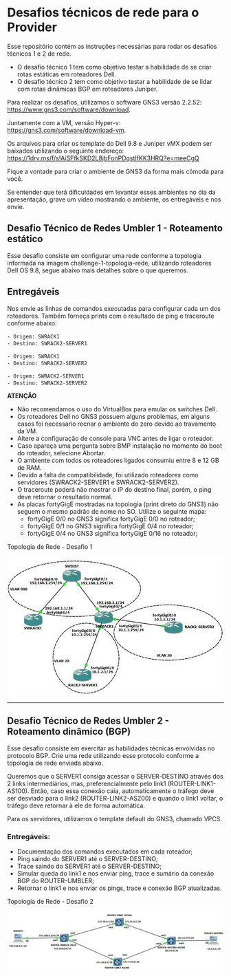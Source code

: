 # Desafios técnicos de rede para o Provider

Esse repositório contém as instruções necessárias para rodar os desafios técnicos 1 e 2 de rede.

- O desafio técnico 1 tem como objetivo testar a habilidade de se criar rotas estáticas em roteadores Dell.
- O desafio técnico 2 tem como objetivo testar a habilidade de se lidar com rotas dinâmicas BGP em roteadores Juniper.

Para realizar os desafios, utilizamos o software GNS3 versão 2.2.52: https://www.gns3.com/software/download.

Juntamente com a VM, versão Hyper-v: https://gns3.com/software/download-vm.

Os arquivos para criar os template do Dell 9.8 e Juniper vMX podem ser baixados utilizando o seguinte endereço: https://1drv.ms/f/s!AiSFfkSKD2L8jbFonPDqstIfKK3HRQ?e=meeCgQ

Fique a vontade para criar o ambiente de GNS3 da forma mais cômoda para você.

Se entender que terá dificuldades em levantar esses ambientes no dia da apresentação, grave um vídeo mostrando o ambiente, os entregáveis e nos envie.

## Desafio Técnico de Redes Umbler 1 - Roteamento estático

Esse desafio consiste em configurar uma rede conforme a topologia informada na imagem challenge-1-topologia-rede, utilizando roteadores Dell OS 9.8, segue abaixo mais detalhes sobre o que queremos.

## Entregáveis

Nos envie as linhas de comandos executadas para configurar cada um dos roteadores. Também forneça prints com o resultado de ping e traceroute conforme abaixo:

```
- Origem: SWRACK1 
- Destino: SWRACK2-SERVER1
```
```
- Origem: SWRACK1 
- Destino: SWRACK2-SERVER2
```
```
- Origem: SWRACK2-SERVER1
- Destino: SWRACK2-SERVER2
```

**ATENÇÃO**
- Não recomendamos o uso do VirtualBox para emular os switches Dell.
- Os roteadores Dell no GNS3 possuem alguns problemas, em alguns casos foi necessário recriar o ambiente do zero devido ao travamento da VM.
- Altere a configuração de console para VNC antes de ligar o roteador.
- Caso apareça uma pergunta sobre BMP instalação no momento do boot do roteador, selecione Abortar.
- O ambiente com todos os roteadores ligados consumiu entre 8 e 12 GB de RAM.
- Devido a falta de compatibilidade, foi utilizado roteadores como servidores (SWRACK2-SERVER1 e SWRACK2-SERVER2).
- O traceroute poderá não mostrar o IP do destino final, porém, o ping deve retornar o resultado normal.
- As placas fortyGigE mostradas na topologia (print direto do GNS3) não seguem o mesmo padrão de nome no SO. Utilize o seguinte mapa:
  - fortyGigE 0/0 no GNS3 significa fortyGigE 0/0 no roteador;
  - fortyGigE 0/1 no GNS3 significa fortyGigE 0/4 no roteador;  
  - fortyGigE 0/4 no GNS3 significa fortyGigE 0/16 no roteador;
    

Topologia de Rede - Desafio 1

![challenge-1-topologia-rede](challenge-1-topologia-rede.JPG)

--------------------

## Desafio Técnico de Redes Umbler 2 - Roteamento dinâmico (BGP)

Esse desafio consiste em exercitar as habilidades técnicas envolvidas no protocolo BGP. Crie uma rede utilizando esse protocolo conforme a topologia de rede enviada abaixo.

Queremos que o SERVER1 consiga acessar o SERVER-DESTINO através dos 2 links intermediários, mas, preferencialmente pelo link1 (ROUTER-LINK1-AS100). Então, caso essa conexão caia, automaticamente o tráfego deve ser desviado para o link2 (ROUTER-LINK2-AS200) e quando o link1 voltar, o tráfego deve retornar à ele de forma automática.

Para os servidores, utilizamos o template default do GNS3, chamado VPCS.

### Entregáveis:

- Documentação dos comandos executados em cada roteador;
- Ping saindo do SERVER1 até o SERVER-DESTINO;
- Trace saindo do SERVER1 até o SERVER-DESTINO;
- Simular queda do link1 e nos enviar ping, trace e sumário da conexão BGP do ROUTER-UMBLER;
- Retornar o link1 e nos enviar os pings, trace e conexão BGP atualizadas.

Topologia de Rede - Desafio 2

![challenge-2-topologia-rede](challenge-2-topologia-rede.JPG)
